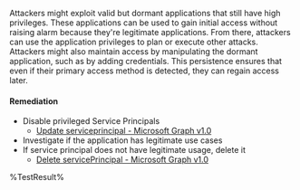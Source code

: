  Attackers might exploit valid but dormant applications that still have high privileges. These applications can be used to gain initial access without raising alarm because they're legitimate applications. From there, attackers can use the application privileges to plan or execute other attacks. Attackers might also maintain access by manipulating the dormant application, such as by adding credentials. This persistence ensures that even if their primary access method is detected, they can regain access later.

#### Remediation

- Disable privileged Service Principals  
  - [Update serviceprincipal - Microsoft Graph v1.0](https://learn.microsoft.com/graph/api/serviceprincipal-update?view=graph-rest-1.0&tabs=http)
- Investigate if the application has legitimate use cases
- If service principal does not have  legitimate usage, delete it
  - [Delete servicePrincipal - Microsoft Graph v1.0](https://learn.microsoft.com/graph/api/serviceprincipal-delete?view=graph-rest-1.0&tabs=http)

<!--- Results --->
%TestResult%
